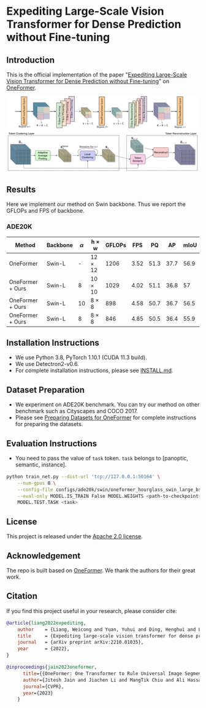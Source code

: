 # Expediting Large-Scale Vision Transformer for Dense Prediction without Fine-tuning

## Introduction

This is the official implementation of the paper "[Expediting Large-Scale Vision Transformer for Dense Prediction without Fine-tuning](https://arxiv.org/abs/2210.01035)" on [OneFormer](https://arxiv.org/abs/2211.06220). 

![framework](images/Hourglass_swin_framework.png)
![framework](images/TokenClusterReconstruct_Details.png)


## Results 

Here we implement our method on Swin backbone. Thus we report the GFLOPs and FPS of backbone. 

### ADE20K

| Method           | Backbone | $\alpha$ | h $\times$ w   | GFLOPs | FPS   | PQ  | AP | mIoU |
| ---------------- | -------- | -------- | -------------- | ------ | ----- | ----- | ----- | ----- |
| OneFormer  | Swin-L | -        | 12 $\times$ 12 | 1206   | 3.52 | 51.3 | 37.7 | 56.9 |
| OneFormer + Ours | Swin-L | 8       |  10 $\times$ 10  | 1029   | 4.02 | 51.1 | 36.8 | 57 |
| OneFormer + Ours | Swin-L | 10      |  8 $\times$ 8  | 898    | 4.58 | 50.7 | 36.7 | 56.5 |
| OneFormer + Ours | Swin-L | 8      |  8 $\times$ 8  | 846    | 4.85 | 50.5 | 36.4 | 55.9 |

## Installation Instructions

- We use Python 3.8, PyTorch 1.10.1 (CUDA 11.3 build).
- We use Detectron2-v0.6.
- For complete installation instructions, please see [INSTALL.md](INSTALL.md).

## Dataset Preparation

- We experiment on ADE20K benchmark. You can try our method on other benchmark such as Cityscapes and COCO 2017.
- Please see [Preparing Datasets for OneFormer](datasets/README.md) for complete instructions for preparing the datasets.

## Evaluation Instructions

- You need to pass the value of `task` token. `task` belongs to [panoptic, semantic, instance].

```bash
python train_net.py --dist-url 'tcp://127.0.0.1:50164' \
    --num-gpus 8 \
    --config-file configs/ade20k/swin/oneformer_hourglass_swin_large_bs16_160k_1280x1280.yaml \
    --eval-only MODEL.IS_TRAIN False MODEL.WEIGHTS <path-to-checkpoint> \
    MODEL.TEST.TASK <task>
```

## License

This project is released under the [Apache 2.0 license](LICENSE).


## Acknowledgement
The repo is built based on [OneFormer](https://github.com/SHI-Labs/OneFormer). We thank the authors for their great work.

## Citation
If you find this project useful in your research, please consider cite:

```BibTex
@article{liang2022expediting,
	author    = {Liang, Weicong and Yuan, Yuhui and Ding, Henghui and Luo, Xiao and Lin, Weihong and Jia, Ding and Zhang, Zheng and Zhang, Chao and Hu, Han},
	title     = {Expediting large-scale vision transformer for dense prediction without fine-tuning},
	journal   = {arXiv preprint arXiv:2210.01035},
	year      = {2022},
}
```

```BibTex
@inproceedings{jain2023oneformer,
      title={{OneFormer: One Transformer to Rule Universal Image Segmentation}},
      author={Jitesh Jain and Jiachen Li and MangTik Chiu and Ali Hassani and Nikita Orlov and Humphrey Shi},
      journal={CVPR}, 
      year={2023}
    }
```
